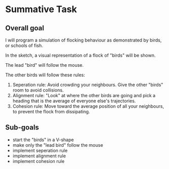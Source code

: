 # Summative Task

## Overall goal

I will program a simulation of flocking behaviour as demonstrated by birds, or schools of fish.

In the sketch, a visual representation of a flock of "birds" will be shown.

The lead "bird" will follow the mouse.

The other birds will follow these rules:

1. Seperation rule: Avoid crowding your neighbours. Give the other "birds" room to avoid collisions.
2. Alignment rule: "Look" at where the other birds are going and pick a heading that is the average of everyone else's trajectories.
3. Cohesion rule: Move toward the average position of all your neighbours, to prevent the flock from dissipating.

## Sub-goals

* start the "birds" in a V-shape
* make only the "lead bird" follow the mouse
* implement seperation rule
* implement alignment rule
* implement cohesion rule
